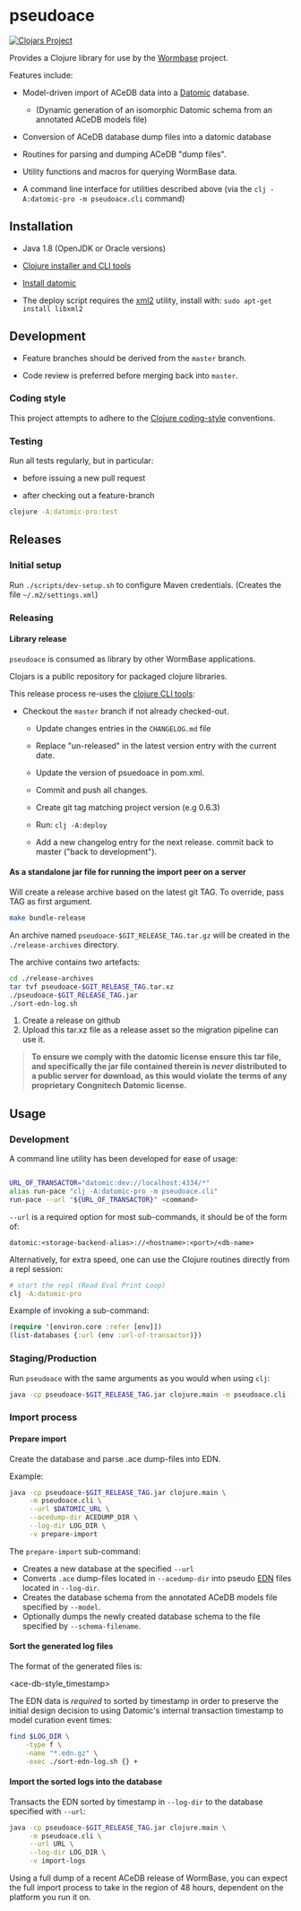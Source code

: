 # pseudoace
[![Clojars Project](https://img.shields.io/clojars/v/wormbase/pseudoace.svg)](https://clojars.org/wormbase/pseudoace)

Provides a Clojure library for use by the [Wormbase][1] project.

Features include:

  * Model-driven import of ACeDB data into a [Datomic][2] database.

      * (Dynamic generation of an isomorphic Datomic schema from an
        annotated ACeDB models file)

  * Conversion of ACeDB database dump files into a datomic database

  * Routines for parsing and dumping ACeDB "dump files".

  * Utility functions and macros for querying WormBase data.

  * A command line interface for utilities described above
	(via the `clj -A:datomic-pro -m pseudoace.cli` command)

## Installation

 * Java 1.8 (OpenJDK or Oracle versions)

 * [Clojure installer and CLI tools][3]

 * [Install datomic][9]

 * The deploy script requires the [xml2][10] utility, install with:
 `sudo apt-get install libxml2`


## Development

  * Feature branches should be derived from the `master` branch.

  * Code review is preferred before merging back into `master`.

### Coding style
This project attempts to adhere to the [Clojure coding-style][7]
conventions.

### Testing
Run all tests regularly, but in particular:

  * before issuing a new pull request

  * after checking out a feature-branch

```bash
clojure -A:datomic-pro:test
```

## Releases

### Initial setup

Run `./scripts/dev-setup.sh` to configure Maven credentials.
(Creates the file `~/.m2/settings.xml`)

### Releasing

#### Library release

`pseudoace` is consumed as library by other WormBase applications.

Clojars is a public repository for packaged clojure libraries.

This release process re-uses the [clojure CLI tools][3]:

  * Checkout the `master` branch if not already checked-out.

	* Update changes entries in the `CHANGELOG.md` file

	* Replace "un-released" in the latest version entry with the
      current date.

	* Update the version of psuedoace in pom.xml.

	* Commit and push all changes.

	* Create git tag matching project version (e.g 0.6.3)

	* Run: `clj -A:deploy`

    * Add a new changelog entry for the next release. commit back to master ("back to development").


#### As a standalone jar file for running the import peer on a server

Will create a release archive based on the latest git TAG.
To override, pass TAG as first argument.

```bash
make bundle-release
```

An archive named `pseudoace-$GIT_RELEASE_TAG.tar.gz` will be created
in the `./release-archives` directory.

The archive contains two artefacts:

   ```bash
   cd ./release-archives
   tar tvf pseudoace-$GIT_RELEASE_TAG.tar.xz
   ./pseudoace-$GIT_RELEASE_TAG.jar
   ./sort-edn-log.sh
   ```

1. Create a release on github
2. Upload this tar.xz file as a release asset so the migration pipeline can use it.

> **To ensure we comply with the datomic license
>   ensure this tar file, and specifically  the jar file
>   contained therein is *never* distributed to a public server
>   for download, as this would violate the terms of any proprietary
>   Congnitech Datomic license.**


## Usage

### Development

A command line utility has been developed for ease of usage:

```bash

URL_OF_TRANSACTOR="datomic:dev://localhost:4334/*"
alias run-pace "clj -A:datomic-pro -m pseudoace.cli"
run-pace --url "${URL_OF_TRANSACTOR}" <command>
```

`--url` is a required option for most sub-commands, it should be of
the form of:

`datomic:<storage-backend-alias>://<hostname>:<port>/<db-name>`

Alternatively, for extra speed, one can use the Clojure routines directly
from a repl session:

```bash
# start the repl (Read Eval Print Loop)
clj -A:datomic-pro
```

Example of invoking a sub-command:

```clojure
(require '[environ.core :refer [env]])
(list-databases {:url (env :url-of-transactor)})
```

### Staging/Production

Run `pseudoace` with the same arguments as you would when using `clj`:

  ```bash
  java -cp pseudoace-$GIT_RELEASE_TAG.jar clojure.main -m pseudoace.cli -v
  ```

### Import process

#### Prepare import

Create the database and parse .ace dump-files into EDN.

Example:

```bash
java -cp pseudoace-$GIT_RELEASE_TAG.jar clojure.main \
     -m pseudoace.cli \
     --url $DATOMIC_URL \
	 --acedump-dir ACEDUMP_DIR \
	 --log-dir LOG_DIR \
	 -v prepare-import
```

The `prepare-import` sub-command:

- Creates a new database at the specified `--url`
- Converts `.ace` dump-files located in `--acedump-dir` into pseudo
[EDN][4] files located in `--log-dir`.
- Creates the database schema from the annotated ACeDB models file
specified by `--model`.
- Optionally dumps the newly created database schema to the file
specified by `--schema-filename`.

#### Sort the generated log files

The format of the generated files is:

<ace-db-style_timestamp> <Transactable EDN forms>

The EDN data is *required* to sorted by timestamp in order to
preserve the initial design decision to using Datomic's internal transaction
timestamp to model curation event times:

```bash
find $LOG_DIR \
    -type f \
	-name "*.edn.gz" \
	-exec ./sort-edn-log.sh {} +
```

#### Import the sorted logs into the database

Transacts the EDN sorted by timestamp in `--log-dir` to the database
specified with `--url`:

```bash
java -cp pseudoace-$GIT_RELEASE_TAG.jar clojure.main \
     -m pseudoace.cli \
	 --url URL \
	 --log-dir LOG_DIR \
	 -v import-logs
```

Using a full dump of a recent ACeDB release of WormBase, you can
expect the full import process to take in the region of 48 hours,
dependent on the platform you run it on.

[1]: http://www.wormbase.org/
[2]: http://www.datomic.com/
[3]: https://clojure.org/guides/getting_started
[4]: https://github.com/edn-format/edn/
[5]: http://docs.aws.amazon.com/amazondynamodb/latest/developerguide/Introduction.html
[6]: https://datasift.github.io/gitflow/IntroducingGitFlow.html
[7]: https://github.com/bbatsov/clojure-style-guide
[8]: http://clojars.org
[9]: http://docs.datomic.com/getting-started.html
[10]: https://askubuntu.com/questions/733169/how-to-install-libxml2-in-ubuntu-15-10
